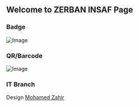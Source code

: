 ## Welcome to ZERBAN INSAF Page


### Badge
![Image](badges/zerbaninsaf.png)

### QR/Barcode
![Image](qr/qr_zerbaninsaf.png)
### IT Branch
Design
[Mohamed Zahir](./mohamedzahir.md)


